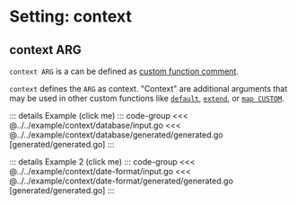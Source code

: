 # Setting: context

## context ARG

`context ARG` is a can be defined as
[custom function comment](./define-settings.md#custom-function).

`context` defines the `ARG` as context. "Context" are additional arguments that
may be used in other custom functions like [`default`](./default.md),
[`extend`](./extend.md), or
[`map CUSTOM`](./map.md#map-source-path-target-method).

<!-- prettier-ignore -->
::: details Example (click me)
::: code-group
<<< @../../example/context/database/input.go
<<< @../../example/context/database/generated/generated.go [generated/generated.go]
:::

<!-- prettier-ignore -->
::: details Example 2 (click me)
::: code-group
<<< @../../example/context/date-format/input.go
<<< @../../example/context/date-format/generated/generated.go [generated/generated.go]
:::
